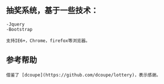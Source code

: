 ## 抽奖系统，基于一些技术：
   
    -Jquery
    -Bootstrap
    
    支持IE6+，Chrome，firefox等浏览器。

## 参考帮助
	借鉴了 [dcoupe](https://github.com/dcoupe/lottery)，表示感谢。

